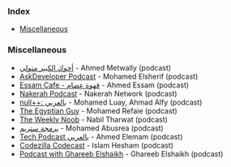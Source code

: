 ### Index

* [Miscellaneous](#miscellaneous)


### Miscellaneous

* [أخوك الكبير متولي](https://anchor.fm/metwally) - Ahmed Metwally (podcast)
* [AskDeveloper Podcast](http://www.askdeveloper.com) - Mohamed Elsherif (podcast)
* [Essam Cafe - قهوة عصام](https://essamcafe.com) - Ahmed Essam (podcast)
* [Nakerah Podcast](https://nakerah.net/podcast) - Nakerah Network (podcast)
* [null++: بالعربي](https://nullplus.plus) - Mohamed Luay, Ahmad Alfy (podcast)
* [The Egyptian Guy](https://anchor.fm/refaie) - Mohamed Refaie (podcast)
* [The Weekly Noob](https://theweeklynoob.netlify.app) - Nabil Tharwat (podcast)
* [برمجة ستريم](https://youtube.com/playlist?list=PL0_C_32YKLpx7K88481CY3J21cw85oFCM) - Mohamed Abusrea (podcast)
* [Tech Podcast بالعربي](https://anchor.fm/ahmedelemam) - Ahmed Elemam (podcast)
* [Codezilla Codecast](https://youtube.com/playlist?list=PLsqPSxnrsWLuE-O3IKIUWy6Hmelz3bMWy) - Islam Hesham (podcast)
* [Podcast with Ghareeb Elshaikh](https://youtube.com/playlist?list=PLvGNfY-tFUN-mGlfovyGACjPVmkzAsQFJ) - Ghareeb Elshaikh (podcast)
